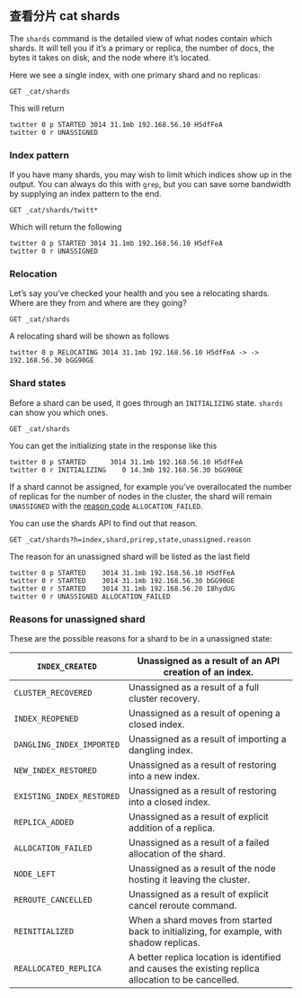 ## 查看分片 cat shards

The `shards` command is the detailed view of what nodes contain which shards. It will tell you if it’s a primary or replica, the number of docs, the bytes it takes on disk, and the node where it’s located.

Here we see a single index, with one primary shard and no replicas:
    
    
    GET _cat/shards

This will return
    
    
    twitter 0 p STARTED 3014 31.1mb 192.168.56.10 H5dfFeA
    twitter 0 r UNASSIGNED

### Index pattern

If you have many shards, you may wish to limit which indices show up in the output. You can always do this with `grep`, but you can save some bandwidth by supplying an index pattern to the end.
    
    
    GET _cat/shards/twitt*

Which will return the following
    
    
    twitter 0 p STARTED 3014 31.1mb 192.168.56.10 H5dfFeA
    twitter 0 r UNASSIGNED

### Relocation

Let’s say you’ve checked your health and you see a relocating shards. Where are they from and where are they going?
    
    
    GET _cat/shards

A relocating shard will be shown as follows
    
    
    twitter 0 p RELOCATING 3014 31.1mb 192.168.56.10 H5dfFeA -> -> 192.168.56.30 bGG90GE

### Shard states

Before a shard can be used, it goes through an `INITIALIZING` state. `shards` can show you which ones.
    
    
    GET _cat/shards

You can get the initializing state in the response like this
    
    
    twitter 0 p STARTED      3014 31.1mb 192.168.56.10 H5dfFeA
    twitter 0 r INITIALIZING    0 14.3mb 192.168.56.30 bGG90GE

If a shard cannot be assigned, for example you’ve overallocated the number of replicas for the number of nodes in the cluster, the shard will remain `UNASSIGNED` with the [reason code](cat-shards.html#reason-unassigned) `ALLOCATION_FAILED`.

You can use the shards API to find out that reason.
    
    
    GET _cat/shards?h=index,shard,prirep,state,unassigned.reason

The reason for an unassigned shard will be listed as the last field
    
    
    twitter 0 p STARTED    3014 31.1mb 192.168.56.10 H5dfFeA
    twitter 0 r STARTED    3014 31.1mb 192.168.56.30 bGG90GE
    twitter 0 r STARTED    3014 31.1mb 192.168.56.20 I8hydUG
    twitter 0 r UNASSIGNED ALLOCATION_FAILED

### Reasons for unassigned shard

These are the possible reasons for a shard to be in a unassigned state:

`INDEX_CREATED`| Unassigned as a result of an API creation of an index.     
---|---    
`CLUSTER_RECOVERED`| Unassigned as a result of a full cluster recovery.     
`INDEX_REOPENED`| Unassigned as a result of opening a closed index.     
`DANGLING_INDEX_IMPORTED`| Unassigned as a result of importing a dangling index.     
`NEW_INDEX_RESTORED`| Unassigned as a result of restoring into a new index.     
`EXISTING_INDEX_RESTORED`| Unassigned as a result of restoring into a closed index.     
`REPLICA_ADDED`| Unassigned as a result of explicit addition of a replica.     
`ALLOCATION_FAILED`| Unassigned as a result of a failed allocation of the shard.     
`NODE_LEFT`| Unassigned as a result of the node hosting it leaving the cluster.     
`REROUTE_CANCELLED`| Unassigned as a result of explicit cancel reroute command.     
`REINITIALIZED`| When a shard moves from started back to initializing, for example, with shadow replicas.     
`REALLOCATED_REPLICA`| A better replica location is identified and causes the existing replica allocation to be cancelled. 